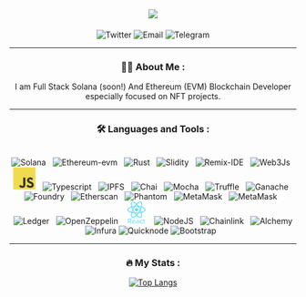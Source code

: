 <div align="center">
  <div id="header" align="center">
    <img src="https://thumbs.gfycat.com/EqualPowerfulKoodoo-size_restricted.gif" width="500"/>

  <!--   <p>
        <strong>
          In The Solana We Believe
        </strong>
    </p> -->
  </div>

  <br />

  <div id="badges" align="center">
    <img src="https://img.shields.io/badge/twitter-@PSarkhan-yellow" alt="Twitter" title="@PSarkhan"/>
    <img src="https://img.shields.io/badge/email-poor123mn%40gmail.com-blue" alt="Email" title="poor123mn@gmail.com"/>
    <img src="https://img.shields.io/badge/telegram-https%3A%2F%2Ft.me%2FPooriaGg__eth-red" alt="Telegram" title="PooriaGg__eth"/>
  </div>

  ---

  ### :man_technologist: About Me :
  I am Full Stack Solana (soon!) And Ethereum (EVM) Blockchain Developer especially focused on NFT projects.

  ---

  ### :hammer_and_wrench: Languages and Tools :
  <br />
  <div align="center">
    <img src="https://cryptologos.cc/logos/solana-sol-logo.png" title="Solana" alt="Solana" width="40" height="40"/>&nbsp;&nbsp;
    <img src="https://simpleicons.org/icons/ethereum.svg" title="Ethereum-evm" alt="Ethereum-evm" width="40" height="40"/>&nbsp;&nbsp;
    <img src="https://upload.wikimedia.org/wikipedia/commons/thumb/d/d5/Rust_programming_language_black_logo.svg/1024px-Rust_programming_language_black_logo.svg.png" title="Rust (Love) !" alt="Rust" width="42" height="42"/>&nbsp;&nbsp;
    <img src="https://cdn.jsdelivr.net/gh/devicons/devicon/icons/solidity/solidity-original.svg" title="Solidity (Love) !" alt="Slidity" width="40" height="40"/>&nbsp;&nbsp;
    <img src="https://cdn-images-1.medium.com/v2/resize:fit:1200/1*ekpA3dXdUbEnbC_IPxT9yQ.png" title="Remix-IDE" alt="Remix-IDE" width="40" height="40"/>&nbsp;&nbsp;
    <img src="https://github.com/web3/web3.js/blob/1.x/assets/logo/web3js.jpg" title="Web3Js" alt="Web3Js" width="40" height="40"/>&nbsp;&nbsp;
    <img src="https://github.com/devicons/devicon/blob/master/icons/javascript/javascript-original.svg" title="JavaScript" alt="JavaScript" width="40" height="40"/>&nbsp;&nbsp;
    <img src="https://cdn.worldvectorlogo.com/logos/typescript.svg" title="Typescript" alt="Typescript" width="40" height="40"/>&nbsp;&nbsp;
    <img src="https://docs.ipfs.tech/images/ipfs-logo.svg" title="IPFS" alt="IPFS" width="40" height="40"/>&nbsp;&nbsp;
    <img src="https://simpleicons.org/icons/chai.svg" title="Chai" alt="Chai" width="40" height="40"/>&nbsp;&nbsp;
    <img src="https://simpleicons.org/icons/mocha.svg" title="Mocha" alt="Mocha" width="40" height="40"/>&nbsp;&nbsp;
    <img src="https://trufflesuite.com/img/truffle-logomark.svg" title="Truffle" alt="Truffle" width="40" height="40"/>&nbsp;&nbsp;
    <img src="https://trufflesuite.com/img/ganache-logomark.svg" title="Ganache" alt="Ganache" width="40" height="40"/>&nbsp;&nbsp;
    <img src="https://avatars.githubusercontent.com/u/99892494?s=280&v=4" title="Foundry" alt="Foundry" width="40" height="40"/>&nbsp;&nbsp;
    <img src="https://etherscan.io/images/brandassets/etherscan-logo-circle.svg" title="Etherscan" alt="Etherscan" width="40" height="40"/>&nbsp;&nbsp;
    <img src="https://3632261023-files.gitbook.io/~/files/v0/b/gitbook-x-prod.appspot.com/o/spaces%2F-MVOiF6Zqit57q_hxJYp%2Fuploads%2FHEjleywo9QOnfYebBPCZ%2FPhantom_SVG_Icon.svg?alt=media&token=71b80a0a-def7-4f98-ae70-5e0843fdaaec" title="Phantom" alt="Phantom" width="40" height="40"/>&nbsp;&nbsp;
    <img src="https://seeklogo.com/images/M/metamask-logo-09EDE53DBD-seeklogo.com.png" title="MetaMask" alt="MetaMask" width="40" height="40"/>&nbsp;&nbsp;
    <img src="https://support.metamask.io/hc/article_attachments/6974707389467/mceclip1.png" title="MetaMask-Flask" alt="MetaMask" width="40" height="40"/>&nbsp;&nbsp;
    <img src="https://developers.ledger.com/assets/img/logos/ledger-square.svg" title="Ledger" alt="Ledger" width="40" height="40"/>&nbsp;&nbsp;
    <img src="https://avatars.githubusercontent.com/u/20820676?s=100&v=4" title="OpenZeppelin" alt="OpenZeppelin" width="45" height="45"/>&nbsp;&nbsp;
    <img src="https://github.com/devicons/devicon/blob/master/icons/react/react-original-wordmark.svg" title="React-JS" alt="React-JS" width="40" height="40"/>&nbsp;&nbsp;
    <img src="https://cdn.icon-icons.com/icons2/512/PNG/96/prog-nodejs01_icon-icons.com_50781.png" title="NodeJS" alt="NodeJS" width="40" height="40"/>&nbsp;&nbsp;
    <img src="https://cryptologos.cc/logos/chainlink-link-logo.svg?v=024" title="Chainlink" alt="Chainlink" width="40" height="40"/>&nbsp;&nbsp;
    <img src="https://encrypted-tbn0.gstatic.com/images?q=tbn:ANd9GcTFDwZ2awHVh81UjrJxa6zrRkWECMcDB0UE6N25TU4xXRSudhJ2p1oaE87UVYtS24iceMM&usqp=CAU" title="Alchemy" alt="Alchemy" width="40" height="40"/>
    <img src="https://images.crunchbase.com/image/upload/c_lpad,h_256,w_256,f_auto,q_auto:eco,dpr_1/blkhxycyoyj4zk4trcjo" title="Infura" alt="Infura" width="45" height="45"/>
    <img src="https://encrypted-tbn0.gstatic.com/images?q=tbn:ANd9GcTYw0aj4WJNxacgG27hdqsi4oDkcydNudLq7Smozf4Rvt0XxkRnxUsec1W_VZmBGz0st2w&usqp=CAU" title="Quicknode" alt="Quicknode" width="50" height="50"/>
    <img src="https://getbootstrap.com/docs/5.3/assets/brand/bootstrap-logo-shadow.png" title="Bootstrap" alt="Bootstrap" width="50" height="45"/>&nbsp;&nbsp;
  </div>

  ---

  ### :fire: My Stats :
  [![Top Langs](https://github-readme-stats.vercel.app/api/top-langs/?username=pooriagg&layout=compact&theme=vision-friendly-dark)](https://github.com/anuraghazra/github-readme-stats)
</div>
